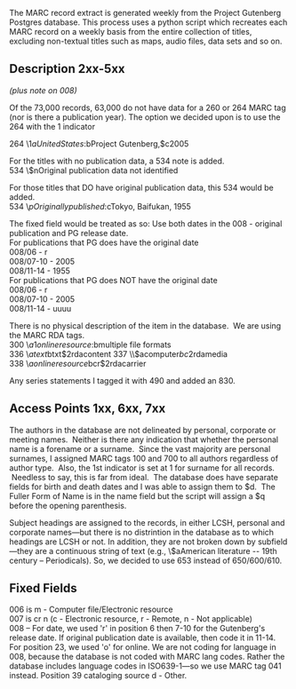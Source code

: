 The MARC record extract is generated weekly from the Project Gutenberg Postgres database.  This process uses a python script which recreates each MARC record on a weekly basis from the entire collection of titles, excluding non-textual titles such as maps, audio files, data sets and so on. 

## Description 2xx-5xx  
*(plus note on 008)*

Of the 73,000 records, 63,000 do not have data for a 260 or 264 MARC tag (nor is there a publication year).  The option we decided upon is to use the 264 with the 1 indicator 

264 \1$aUnited States :$bProject Gutenberg,$c2005 

For the titles with no publication data, a 534 note is added.  
534  \\$nOriginal publication data not identified

For those titles that DO have original publication data, this 534 would be added.  
534  \\$pOriginally published:$cTokyo, Baifukan, 1955

The fixed field would be treated as so:
Use both dates in the 008 - original publication and PG release date.  
For publications that PG does have the original date  
008/06 - r  
008/07-10 - 2005  
008/11-14 - 1955  
For publications that PG does NOT have the original date  
008/06 - r  
008/07-10 - 2005  
008/11-14 - uuuu

There is no physical description of the item in the database.   We are using the MARC RDA tags.   
300  \\$a1 online resource :$bmultiple file formats  
336  \\$atext$btxt$2rdacontent  
337  \\$acomputer$bc$2rdamedia  
338  \\$aonline resource$bcr$2rdacarrier

Any series statements I tagged it with 490 and added an 830.


## Access Points 1xx, 6xx, 7xx

The authors in the database are not delineated by personal, corporate or meeting names.  Neither is there any indication that whether the personal name is a forename or a surname.  Since the vast majority are personal surnames, I assigned MARC tags 100 and 700 to all authors regardless of author type.  Also, the 1st indicator is set at 1 for surname for all records.   Needless to say, this is far from ideal.  The database does have separate fields for birth and death dates and I was able to assign them to $d.  The Fuller Form of Name is in the name field but the script will assign a $q before the opening parenthesis.  

Subject headings are assigned to the records, in either LCSH, personal and corporate names—but there is no distrintion in the database as to which headings are LCSH or not.  In addition, they are not broken down by subfield—they are a continuous string of text (e.g., \\$aAmerican literature -- 19th century – Periodicals).  So, we decided to use 653 instead of 650/600/610.

## Fixed Fields

006 is m - Computer file/Electronic resource  
007 is cr n (c - Electronic resource, r - Remote, n - Not applicable)  
008 – For date, we used 'r' in position 6 then 7-10 for the Gutenberg's release date. If original publication date is available, then code it in 11-14.  For position 23, we used 'o' for online.  We are not  coding for language in 008, because the database is not coded with MARC lang codes.  Rather the database includes language codes in ISO639-1—so we use MARC tag 041 instead. Position 39 cataloging source d - Other.
